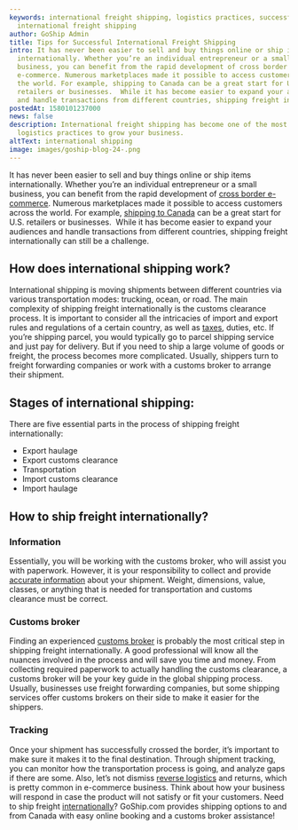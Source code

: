 ```yaml
---
keywords: international freight shipping, logistics practices, successful
  international freight shipping
author: GoShip Admin
title: Tips for Successful International Freight Shipping
intro: It has never been easier to sell and buy things online or ship items
  internationally. Whether you’re an individual entrepreneur or a small
  business, you can benefit from the rapid development of cross border
  e-commerce. Numerous marketplaces made it possible to access customers across
  the world. For example, shipping to Canada can be a great start for U.S.
  retailers or businesses.  While it has become easier to expand your audiences
  and handle transactions from different countries, shipping freight internat
postedAt: 1580101237000
news: false
description: International freight shipping has become one of the most effective
  logistics practices to grow your business.
altText: international shipping
image: images/goship-blog-24-.png
---
```

It has never been easier to sell and buy things online or ship items internationally. Whether you’re an individual entrepreneur or a small business, you can benefit from the rapid development of [cross border e-commerce](https://www.goship.com/blog/cross-border-e-commerce-everything-you-need-to-know/). Numerous marketplaces made it possible to access customers across the world. For example, [shipping to Canada](https://www.goship.com/blog/shipping-to-canada-from-the-us/) can be a great start for U.S. retailers or businesses.  While it has become easier to expand your audiences and handle transactions from different countries, shipping freight internationally can still be a challenge.

## How does international shipping work?

International shipping is moving shipments between different countries via various transportation modes: trucking, ocean, or road. The main complexity of shipping freight internationally is the customs clearance process. It is important to consider all the intricacies of import and export rules and regulations of a certain country, as well as [taxes](https://www.cbsa-asfc.gc.ca/menu-eng.html), duties, etc. If you’re shipping parcel, you would typically go to parcel shipping service and just pay for delivery. But if you need to ship a large volume of goods or freight, the process becomes more complicated. Usually, shippers turn to freight forwarding companies or work with a customs broker to arrange their shipment.

## Stages of international shipping:

There are five essential parts in the process of shipping freight internationally:

* Export haulage
* Export customs clearance
* Transportation
* Import customs clearance
* Import haulage

## How to ship freight internationally?

### Information

Essentially, you will be working with the customs broker, who will assist you with paperwork. However, it is your responsibility to collect and provide [accurate information](https://www.goship.com/blog/how-to-measure-your-freight-shipment-properly/) about your shipment. Weight, dimensions, value, classes, or anything that is needed for transportation and customs clearance must be correct.

### Customs broker

Finding an experienced [customs broker](https://www.goship.com/blog/what-does-customs-broker-do-and-do-you-need-one/) is probably the most critical step in shipping freight internationally. A good professional will know all the nuances involved in the process and will save you time and money. From collecting required paperwork to actually handling the customs clearance, a customs broker will be your key guide in the global shipping process. Usually, businesses use freight forwarding companies, but some shipping services offer customs brokers on their side to make it easier for the shippers.

### Tracking

Once your shipment has successfully crossed the border, it’s important to make sure it makes it to the final destination. Through shipment tracking, you can monitor how the transportation process is going, and analyze gaps if there are some. Also, let’s not dismiss [reverse logistics](https://www.goship.com/blog/reverse-logistics-how-to-handle-e-commerce-returns/) and returns, which is pretty common in e-commerce business. Think about how your business will respond in case the product will not satisfy or fit your customers. Need to ship freight [internationally](https://www.goship.com/shipping-services/international-shipping/)? GoShip.com provides shipping options to and from Canada with easy online booking and a customs broker assistance!